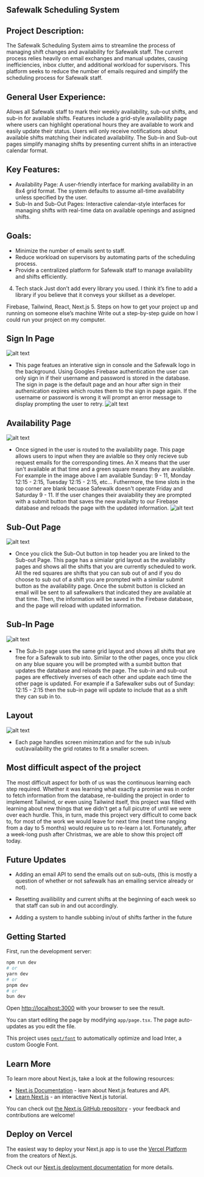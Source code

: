 ## Safewalk Scheduling System

## Project Description:

The Safewalk Scheduling System aims to streamline the process of managing shift changes and availability for Safewalk staff. The current process relies heavily on email exchanges and manual updates, causing inefficiencies, inbox clutter, and additional workload for supervisors. This platform seeks to reduce the number of emails required and simplify the scheduling process for Safewalk staff.

## General User Experience:

Allows all Safewalk staff to mark their weekly availability, sub-out shifts, and sub-in for available shifts.
Features include a grid-style availability page where users can highlight operational hours they are available to work and easily update their status. Users will only receive notifications about available shifts matching their indicated availability.
The Sub-in and Sub-out pages simplify managing shifts by presenting current shifts in an interactive calendar format. 

## Key Features:

- Availability Page: A user-friendly interface for marking availability in an 8x4 grid format. The system defaults to assume all-time availability unless specified by the user.
- Sub-In and Sub-Out Pages: Interactive calendar-style interfaces for managing shifts with real-time data on available openings and assigned shifts.

## Goals:

- Minimize the number of emails sent to staff.
- Reduce workload on supervisors by automating parts of the scheduling process.
- Provide a centralized platform for Safewalk staff to manage availability and shifts efficiently.

4. Tech stack
Just don’t add every library you used. I think it’s fine to add a library if you believe that it conveys your skillset as a developer.

Firebase, Tailwind, React, Next.js
5. Steps on how to get your project up and running on someone else’s machine
Write out a step-by-step guide on how I could run your project on my computer.

## Sign In Page
![alt text](<Screenshot 2025-01-05 at 9.23.29 PM.png>)
- This page featues an interative sign in console and the Safewalk logo in the background. Using Googles Firebase authentication the user can only sign in if their username and password is stored in the database. The sign in page is the default page and an hour after sign in their authenication expires which routes them to the sign in page again. If the username or password is wrong it will prompt an error message to display prompting the user to retry.
![alt text](<Screenshot 2025-01-05 at 9.28.58 PM.png>)

## Availability Page
![alt text](<Screenshot 2025-01-05 at 9.35.13 PM.png>)
- Once signed in the user is routed to the availability page. This page allows users to input when they are avialble so they only recieve sub request emails for the corresponding times. An X means that the user isn't available at that time and a green square means they are available. For example in the image above I am available Sunday: 9 - 11, Monday 12:15 - 2:15, Tuesday 12:15 - 2:15, etc... Futhermore, the time slots in the top corner are blank becuase Safewalk doesn't operate Friday and Saturday 9 - 11. If the user changes their avaiability they are prompted with a submit button that saves the new availailty to our Firebase database and reloads the page with the updated information. 
![alt text](<Screenshot 2025-01-05 at 9.43.55 PM.png>)

## Sub-Out Page
![alt text](<Screenshot 2025-01-05 at 9.41.44 PM.png>)
- Once you click the Sub-Out button in top header you are linked to the Sub-out Page. This page has a simialar grid layout as the availabilty pages and shows all the shifts that you are currently scheduled to work. All the red squares are shifts that you can sub out of and if you do choose to sub out of a shift you are prompted with a similar submit button as the availability page. Once the submit button is clicked an email will be sent to all safewalkers that indicated they are available at that time. Then, the information will be saved in the Firebase database, and the page will reload with updated information.

## Sub-In Page
![alt text](<Screenshot 2025-01-05 at 9.52.05 PM.png>)
- The Sub-In page uses the same grid layout and shows all shifts that are free for a Safewalk to sub into. Similar to the other pages, once you click on any blue square you will be prompted with a sumbit button that updates the database and reloads the page. The sub-in and sub-out pages are effectively inverses of each other and update each time the other page is updated. For example if a Safewalker subs out of Sunday: 12:15 - 2:15 then the sub-in page will update to include that as a shift they can sub in to. 

## Layout
![alt text](<Screenshot 2025-01-05 at 11.01.44 PM.png>)
- Each page handles screen minimzation and for the sub in/sub out/availability the grid rotates to fit a smaller screen. 


## Most difficult aspect of the project
The most difficult aspect for both of us was the continuous learning each step required. Whether it was learning what exactly a promise was in order to fetch information from the database, re-building the project in order to implement Tailwind, or even using Tailwind itself, this project was filled with learning about new things that we didn't get a full picutre of until we were over each hurdle. This, in turn, made this project very difficult to come back to, for most of the work we would leave for next time (next time ranging from a day to 5 months) would require us to re-learn a lot. Fortunately, after a week-long push after Christmas, we are able to show this project off today. 

## Future Updates
- Adding an email API to send the emails out on sub-outs, (this is mostly a question of whether or not safewalk has an emailing service already or not).

- Resetting availibility and current shifts at the beginning of each week so that staff can sub in and out accordingly.

- Adding a system to handle subbing in/out of shifts farther in the future

## Getting Started

First, run the development server:

```bash
npm run dev
# or
yarn dev
# or
pnpm dev
# or
bun dev
```

Open [http://localhost:3000](http://localhost:3000) with your browser to see the result.

You can start editing the page by modifying `app/page.tsx`. The page auto-updates as you edit the file.

This project uses [`next/font`](https://nextjs.org/docs/basic-features/font-optimization) to automatically optimize and load Inter, a custom Google Font.

## Learn More

To learn more about Next.js, take a look at the following resources:

- [Next.js Documentation](https://nextjs.org/docs) - learn about Next.js features and API.
- [Learn Next.js](https://nextjs.org/learn) - an interactive Next.js tutorial.

You can check out [the Next.js GitHub repository](https://github.com/vercel/next.js/) - your feedback and contributions are welcome!

## Deploy on Vercel

The easiest way to deploy your Next.js app is to use the [Vercel Platform](https://vercel.com/new?utm_medium=default-template&filter=next.js&utm_source=create-next-app&utm_campaign=create-next-app-readme) from the creators of Next.js.

Check out our [Next.js deployment documentation](https://nextjs.org/docs/deployment) for more details.
